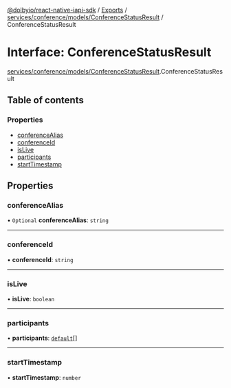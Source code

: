 [@dolbyio/react-native-iapi-sdk](../README.md) / [Exports](../modules.md) / [services/conference/models/ConferenceStatusResult](../modules/services_conference_models_ConferenceStatusResult.md) / ConferenceStatusResult

# Interface: ConferenceStatusResult

[services/conference/models/ConferenceStatusResult](../modules/services_conference_models_ConferenceStatusResult.md).ConferenceStatusResult

## Table of contents

### Properties

- [conferenceAlias](services_conference_models_ConferenceStatusResult.ConferenceStatusResult.md#conferencealias)
- [conferenceId](services_conference_models_ConferenceStatusResult.ConferenceStatusResult.md#conferenceid)
- [isLive](services_conference_models_ConferenceStatusResult.ConferenceStatusResult.md#islive)
- [participants](services_conference_models_ConferenceStatusResult.ConferenceStatusResult.md#participants)
- [startTimestamp](services_conference_models_ConferenceStatusResult.ConferenceStatusResult.md#starttimestamp)

## Properties

### conferenceAlias

• `Optional` **conferenceAlias**: `string`

___

### conferenceId

• **conferenceId**: `string`

___

### isLive

• **isLive**: `boolean`

___

### participants

• **participants**: [`default`](../classes/services_conference_models_Participant.default.md)[]

___

### startTimestamp

• **startTimestamp**: `number`
